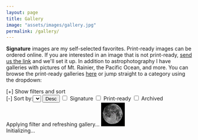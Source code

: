 ```yaml
---
layout: page
title: Gallery
image: "assets/images/gallery.jpg"
permalink: /gallery/
---
```

<p><strong>Signature</strong> images are my self-selected favorites. Print-ready images can be ordered online. If you are interested in an image that is not print-ready, <a href="{{site.galleryhome}}/contact" target="_blank">send us the link</a> and we'll set it up. In addition to astrophotography I have galleries with pictures of Mt. Rainier, the Pacific Ocean, and more. You can browse the print-ready galleries <a href="{{site.galleryhome}}" target="_blank">here</a> or jump straight to a category using the dropdown:</p>
<div><script type="text/javascript">var _cb = parseInt(Math.random() * 99999999);document.write('<sc' + 'ript type="text/javascript" src="https://deepskyworkflows.shootproof.com/remote/chooser?events=1&email=0&language=en_US&cb=' + _cb + '"></sc' + 'ript>');</script></div>
<div id="galleryMain">
    <a name="top"/>
    <div id="filters">
        <div id="status"></div>
        <div id="filterExpand" class="clickable">[+] Show filters and sort</div>
        <div id="filterExpanded">
            <div>
                <span id="filterCollapse" class="clickable">[-]</span>
                <span><label for="sortBy">Sort by:</label><select id="sortBy"></select></span>
                <span><button title="Click to toggle sort direction" class="btn btn-link" id="sortDir">Desc</button></span>
                <span><input type="checkbox" id="signature" title="Check to filter signature series"/> Signature</span>
                <span><input type="checkbox" id="print" title="Check to filter print-ready items"/> Print-ready</span>
                <span><input type="checkbox" id="archive" title="Click to view archived images"/> Archived</span>
            </div>
            <div id="categoryButtons"></div>
        </div>
        <div id="filterRefresh" class="alert alert-info">Applying filter and refreshing gallery... <img src="/assets/images/loading.gif" alt="Loading..."/></div>
    </div>
    <div class="card-deck">        
        <div class="alert alert-info">Initializing...</div>        
    </div>
</div>

<script id="basePrintUrl" type="text/template">{{site.galleryhome}}</script>

<script id="image-template" type="text/template">
<div id="%div_id%" class="card gallery-card-v2 text-white bg-dark mb-1 p-1">
    <img id="%img_id%" class="card-img clickable" src="/assets/images/loading.gif" alt="%desc%"/>
    <div class="card-body">
        <p class="mb1"><strong id="%title_id%" class="card-title clickable underlinehover">%title%</strong></p>
        <p class="card-text text-right mb-1"><small>%date%</small></p>
        <p id="%type_id%" class="card-text mb-1">...</p>
        <p id="%content_id%" class="card-text">...</p>        
    </div>
</div>        
</script>

<script src="{{ site.baseurl }}/assets/js/queryStringRouter.js"></script>
<script src="{{ site.baseurl }}/assets/js/gallerydb.js"></script>
<script src="{{ site.baseurl }}/assets/js/gallery_filter.js"></script>